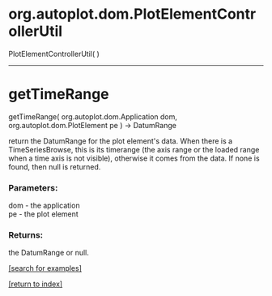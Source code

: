 # org.autoplot.dom.PlotElementControllerUtil
PlotElementControllerUtil( )


***
<a name="getTimeRange"></a>
# getTimeRange
getTimeRange( org.autoplot.dom.Application dom, org.autoplot.dom.PlotElement pe ) &rarr; DatumRange

return the DatumRange for the plot element's data.  When there is a
 TimeSeriesBrowse, this is its timerange (the axis range or the loaded range
 when a time axis is not visible), otherwise it comes from
 the data.  If none is found, then null is returned.

### Parameters:
dom - the application
<br>pe - the plot element

### Returns:
the DatumRange or null.

<a href="https://github.com/autoplot/dev/search?q=getTimeRange&unscoped_q=getTimeRange">[search for examples]</a>

<a href="https://github.com/autoplot/documentation/blob/master/javadoc/index-all.md">[return to index]</a>

